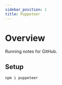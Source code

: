 ```yaml
---
sidebar_position: 1
title: Puppeteer
---
```


# Overview
Running notes for GitHub.

## Setup

```
npm i puppeteer
```